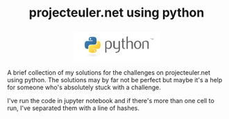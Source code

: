 # <p align="center"> projecteuler.net using python </p>

<p align="center">
<img src="https://github.com/colo1701/holodeck/blob/main/images/python_logo.png" width="200" alt="I should be an image... =( ">
</p>

A brief collection of my solutions for the challenges on projecteuler.net using python.
The solutions may by far not be perfect but maybe it's a help for someone who's absolutely stuck with a challenge. 

I've run the code in jupyter notebook and if there's more than one cell to run, I've separated them with a line of hashes.
